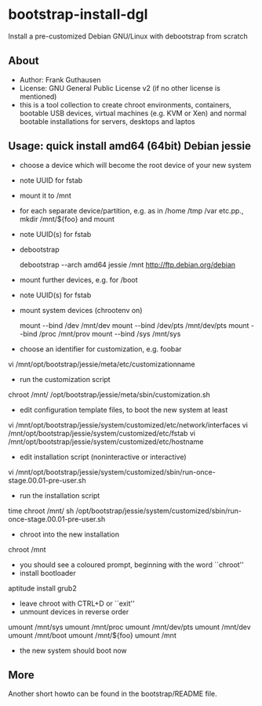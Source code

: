 # bootstrap-install-dgl
Install a pre-customized Debian GNU/Linux with debootstrap from scratch

## About

* Author: Frank Guthausen
* License: GNU General Public License v2 (if no other license is mentioned)
* this is a tool collection to create chroot environments, containers, bootable USB devices, virtual machines (e.g. KVM or Xen) and normal bootable installations for servers, desktops and laptos

## Usage: quick install amd64 (64bit) Debian jessie

* choose a device which will become the root device of your new system
* note UUID for fstab
* mount it to /mnt
* for each separate device/partition, e.g. as in /home /tmp /var etc.pp., mkdir /mnt/${foo} and mount
* note UUID(s) for fstab
* debootstrap

	debootstrap --arch amd64 jessie /mnt http://ftp.debian.org/debian

* mount further devices, e.g. for /boot
* note UUID(s) for fstab
* mount system devices (chrootenv on)

	mount --bind /dev /mnt/dev
	mount --bind /dev/pts /mnt/dev/pts
	mount --bind /proc /mnt/prov
	mount --bind /sys /mnt/sys

* choose an identifier for customization, e.g. foobar

 vi /mnt/opt/bootstrap/jessie/meta/etc/customizationname

* run the customization script

 chroot /mnt/ /opt/bootstrap/jessie/meta/sbin/customization.sh

* edit configuration template files, to boot the new system at least

 vi /mnt/opt/bootstrap/jessie/system/customized/etc/network/interfaces
 vi /mnt/opt/bootstrap/jessie/system/customized/etc/fstab
 vi /mnt/opt/bootstrap/jessie/system/customized/etc/hostname

* edit installation script (noninteractive or interactive)

 vi /mnt/opt/bootstrap/jessie/system/customized/sbin/run-once-stage.00.01-pre-user.sh

* run the installation script

 time chroot /mnt/ sh /opt/bootstrap/jessie/system/customized/sbin/run-once-stage.00.01-pre-user.sh

* chroot into the new installation

 chroot /mnt

* you should see a coloured prompt, beginning with the word ``chroot''
* install bootloader

 aptitude install grub2

* leave chroot with CTRL+D or ``exit''
* unmount devices in reverse order

 umount /mnt/sys
 umount /mnt/proc
 umount /mnt/dev/pts
 umount /mnt/dev
 umount /mnt/boot
 umount /mnt/${foo}
 umount /mnt

* the new system should boot now

## More
Another short howto can be found in the bootstrap/README file.

